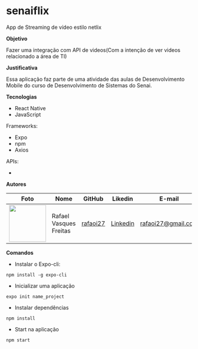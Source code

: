 # senaiflix
App de Streaming de vídeo estilo netlix 

**Objetivo**

Fazer uma integração com API de videos(Com a intenção de ver videos relacionado a área de TI)

**Justificativa**

Essa aplicação faz parte de uma atividade das aulas de Desenvolvimento Mobile do curso de Desenvolvimento de Sistemas do Senai.

**Tecnologias**

- React Native
- JavaScript

Frameworks:

- Expo
- npm
- Axios

APIs:

- 

**Autores**

Foto | Nome | GitHub | Likedin | E-mail
---- | ---- | ------ | ------- | ------
<img src="" width="100px"> | Rafael Vasques Freitas | [rafaoi27](https://github.com/rafaoi27) | [Linkedin](https://www.linkedin.com/in/rafael-vasques-068339195/) | rafaoi27@gmail.com


**Comandos**

* Instalar o Expo-cli:

`npm install -g expo-cli`

* Inicializar uma aplicação

`expo init name_project`

* Instalar dependências

`npm install`

* Start na aplicação

`npm start`

